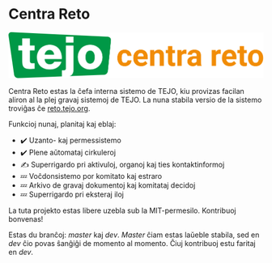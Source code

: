 # Centra Reto

![Emblemo de Centra Reto](files/web/static/images/tejo_cr.svg)

Centra Reto estas la ĉefa interna sistemo de TEJO, kiu provizas facilan aliron al la plej gravaj sistemoj de TEJO. La nuna stabila versio de la sistemo troviĝas ĉe [reto.tejo.org](https://reto.tejo.org).

Funkcioj nunaj, planitaj kaj eblaj:

- ✔️ Uzanto- kaj permessistemo
- ✔️ Plene aŭtomataj cirkuleroj
- ✍ Superrigardo pri aktivuloj, organoj kaj ties kontaktinformoj
- 💤 Voĉdonsistemo por komitato kaj estraro
- 💤 Arkivo de gravaj dokumentoj kaj komitataj decidoj
- 💤 Superrigardo pri eksteraj iloj

La tuta projekto estas libere uzebla sub la MIT-permesilo. Kontribuoj bonvenas!

Estas du branĉoj: *master* kaj *dev*. *Master* ĉiam estas laŭeble stabila, sed en *dev* ĉio povas ŝanĝiĝi de momento al momento. Ĉiuj kontribuoj estu faritaj en *dev*.

